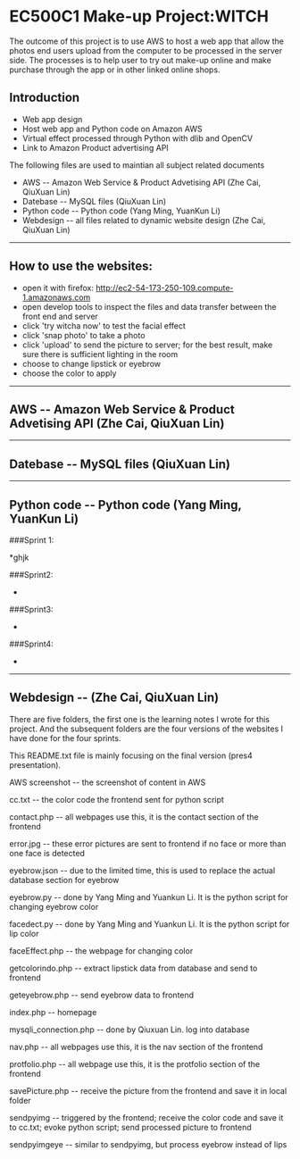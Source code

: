 # EC500C1 Make-up Project:WITCH

The outcome of this project is to use AWS to host a web app that allow the photos end users upload from the computer to be processed in the server side. The processes is to help user to try out make-up online and make purchase through the app or in other linked online shops.

## Introduction
* Web app design
* Host web app and Python code on Amazon AWS
* Virtual effect processed through Python with dlib and OpenCV
* Link to Amazon Product advertising API

The following files are used to maintian all subject related documents
* AWS -- Amazon Web Service & Product Advetising API (Zhe Cai, QiuXuan Lin)
* Datebase -- MySQL files (QiuXuan Lin)
* Python code -- Python code (Yang Ming, YuanKun Li)
* Webdesign -- all files related to dynamic website design (Zhe Cai, QiuXuan Lin)

--------------------------------------------------------------------------------------
## How to use the websites:
* open it with firefox: http://ec2-54-173-250-109.compute-1.amazonaws.com
* open develop tools to inspect the files and data transfer between the front end and server
* click 'try witcha now' to test the facial effect
* click 'snap photo' to take a photo
* click 'upload' to send the picture to server; for the best result, make sure there is sufficient lighting in the room
* choose to change lipstick or eyebrow
* choose the color to apply

--------------------------------------------------------------------------------------
## AWS -- Amazon Web Service & Product Advetising API (Zhe Cai, QiuXuan Lin)

--------------------------------------------------------------------------------------
## Datebase -- MySQL files (QiuXuan Lin)

--------------------------------------------------------------------------------------
## Python code -- Python code (Yang Ming, YuanKun Li)

###Sprint 1:

*ghjk

###Sprint2:

*

###Sprint3:

*

###Sprint4:

*




--------------------------------------------------------------------------------------
## Webdesign -- (Zhe Cai, QiuXuan Lin)

There are five folders, the first one is the learning notes I wrote for this project.
And the subsequent folders are the four versions of the websites I have done for the four sprints.

This README.txt file is mainly focusing on the final version (pres4 presentation).

AWS screenshot -- the screenshot of content in AWS

cc.txt -- the color code the frontend sent for python script

contact.php -- all webpages use this, it is the contact section of the frontend

error.jpg -- these error pictures are sent to frontend if no face or more than one face is detected

eyebrow.json -- due to the limited time, this is used to replace the actual database section for eyebrow

eyebrow.py -- done by Yang Ming and Yuankun Li. It is the python script for changing eyebrow color

facedect.py -- done by Yang Ming and Yuankun Li. It is the python script for lip color

faceEffect.php -- the webpage for changing color

getcolorindo.php -- extract lipstick data from database and send to frontend

geteyebrow.php -- send eyebrow data to frontend

index.php -- homepage

mysqli_connection.php --  done by Qiuxuan Lin. log into database

nav.php -- all webpages use this, it is the nav section of the frontend

protfolio.php -- all webpage use this, it is the protfolio section of the frontend

savePicture.php -- receive the picture from the frontend and save it in local folder

sendpyimg -- triggered by the frontend; receive the color code and save it to cc.txt; evoke python script; send processed picture to frontend

sendpyimgeye --  similar to sendpyimg, but process eyebrow instead of lips
